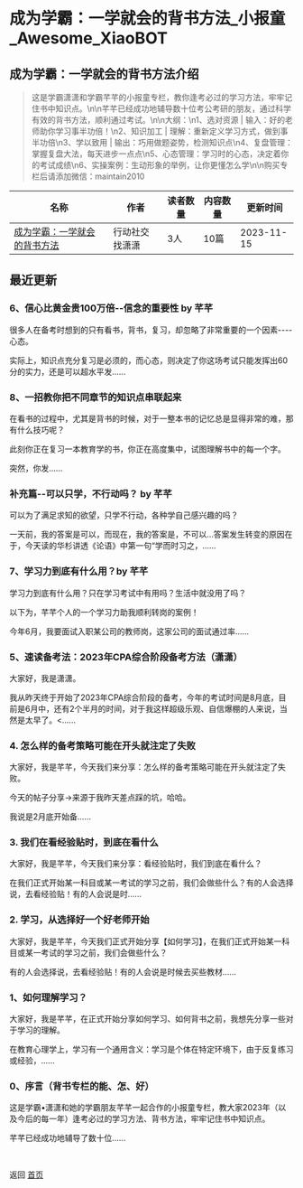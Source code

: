 # 成为学霸：一学就会的背书方法_小报童_Awesome_XiaoBOT

## 成为学霸：一学就会的背书方法介绍
> 这是学霸潇潇和学霸芊芊的小报童专栏，教你逢考必过的学习方法，牢牢记住书中知识点。\n\n芊芊已经成功地辅导数十位考公考研的朋友，通过科学有效的背书方法，顺利通过考试。\n\n大纲：\n1、选对资源 | 输入：好的老师助你学习事半功倍！\n2、知识加工 | 理解：重新定义学习方式，做到事半功倍\n3、学以致用 | 输出：巧用做题姿势，检测知识点\n4、复盘管理：掌握复盘大法，每天进步一点点\n5、心态管理：学习时的心态，决定着你的考试成绩\n6、实操案例：生动形象的举例，让你更懂怎么学\n\n购买专栏后请添加微信：maintain2010  
  


|名称|作者|读者数量|内容数量|更新时间|
|---|---|---|---|---|
|[成为学霸：一学就会的背书方法](https://xiaobot.net/p/bettermemory?refer=9c3f1c95-a052-465a-9902-f6d75080262a)|行动社交找潇潇|3人|10篇|2023-11-15|

## 最近更新
### 6、信心比黄金贵100万倍--信念的重要性 by 芊芊

很多人在备考时想到的只有看书，背书，复习，却忽略了非常重要的一个因素----心态。

实际上，知识点充分复习是必须的，而心态，则决定了你这场考试只能发挥出60分的实力，还是可以超水平发......

### 8、一招教你把不同章节的知识点串联起来

在看书的过程中，尤其是背书的时候，对于一整本书的记忆总是显得非常的难，那有什么技巧呢？

此刻你正在复习一本教育学的书，你正在高度集中，试图理解书中的每一个字。

突然，你发......

### 补充篇--可以只学，不行动吗？ by 芊芊

可以为了满足求知的欲望，只学不行动，各种学自己感兴趣的吗？

一天前，我的答案是可以，而现在，我的答案是，不可以…答案发生转变的原因在于，今天读的华杉讲透《论语》中第一句“学而时习之，......

### 7、学习力到底有什么用？by 芊芊

学习力到底有什么用？只在学习考试中有用吗？生活中就没用了吗？

以下为，芊芊个人的一个学习力助我顺利转岗的案例！

今年6月，我要面试入职某公司的教师岗，这家公司的面试通过率......

### 5、速读备考法：2023年CPA综合阶段备考方法（潇潇）

大家好，我是潇潇。

我从昨天终于开始了2023年CPA综合阶段的备考，今年的考试时间是8月底，目前是6月中，还有2个半月的时间，对于我这样超级乐观、自信爆棚的人来说，当然是太早了。<......

### 4\. 怎么样的备考策略可能在开头就注定了失败

大家好，我是芊芊，今天我们来分享：怎么样的备考策略可能在开头就注定了失败。

今天的帖子分享→来源于我昨天差点踩的坑，哈哈。

我说是2月底开始备......

### 3\. 我们在看经验贴时，到底在看什么

大家好，我是芊芊，今天我们来分享：看经验贴时，我们到底在看什么？

在我们正式开始某一科目或某一考试的学习之前，我们会做些什么？有的人会选择说，去看经验贴！有的人会说是时......

### 2\. 学习，从选择好一个好老师开始

大家好，我是芊芊，今天我们正式开始分享【如何学习】，在我们正式开始某一科目或某一考试的学习之前，我们会做些什么？

有的人会选择说，去看经验贴！有的人会说是时候去买些教材......

### 1、如何理解学习？

大家好，我是芊芊，在正式开始分享如何学习、如何背书之前，我想先分享一些对于学习的理解。

在教育心理学上，学习有一个通用含义：学习是个体在特定环境下，由于反复练习或经验，......

### 0、序言（背书专栏的能、怎、好）

这是学霸•潇潇和她的学霸朋友芊芊一起合作的小报童专栏，教大家2023年（以及今后的每一年）逢考必过的学习方法、背书方法，牢牢记住书中知识点。

芊芊已经成功地辅导了数十位......


<a href="https://github.com/Reno9527/awesome-xiaobot" style="color: white; text-decoration: none;">awesome-xiaobot</a>

返回 [首页](../README.md)
